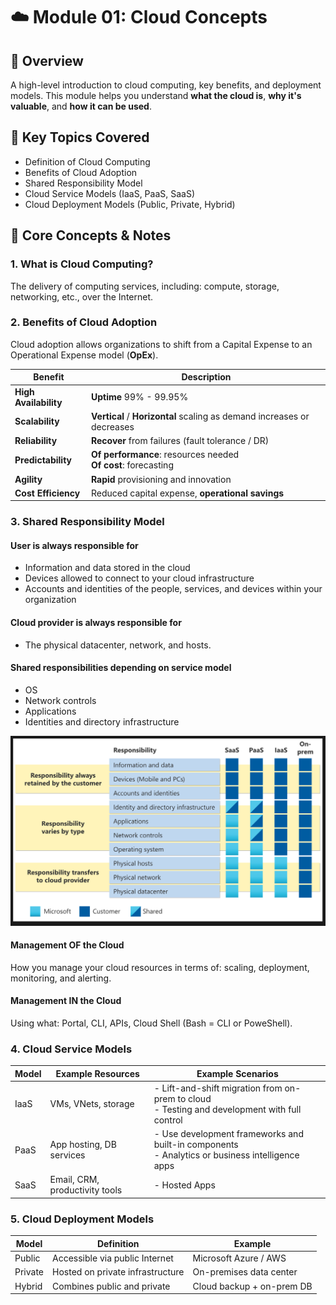 # ☁️ Module 01: Cloud Concepts

## 🔸 Overview

A high-level introduction to cloud computing, key benefits, and deployment models. This module helps you understand **what the cloud is**, **why it's valuable**, and **how it can be used**.

## 📘 Key Topics Covered

- Definition of Cloud Computing
- Benefits of Cloud Adoption
- Shared Responsibility Model
- Cloud Service Models (IaaS, PaaS, SaaS)
- Cloud Deployment Models (Public, Private, Hybrid)

## 📌 Core Concepts & Notes

### 1. What is Cloud Computing?

The delivery of computing services, including: compute, storage, networking, etc., over the Internet.

### 2. Benefits of Cloud Adoption

Cloud adoption allows organizations to shift from a Capital Expense to an Operational Expense model (**OpEx**).

| Benefit               | Description                                                            |
|-----------------------|------------------------------------------------------------------------|
| **High Availability** | **Uptime** 99% - 99.95%                                                |
| **Scalability**       | **Vertical** / **Horizontal** scaling as demand increases or decreases |
| **Reliability**       | **Recover** from failures (fault tolerance / DR)                       |
| **Predictability**    |  **Of performance**: resources needed <br> **Of cost**: forecasting    |
| **Agility**           | **Rapid** provisioning and innovation                                  |
| **Cost Efficiency**   | Reduced capital expense, **operational savings**                       |

### 3. Shared Responsibility Model

#### User is always responsible for

- Information and data stored in the cloud
- Devices allowed to connect to your cloud infrastructure
- Accounts and identities of the people, services, and devices within your organization

#### Cloud provider is always responsible for

- The physical datacenter, network, and hosts.

#### Shared responsibilities depending on service model

- OS
- Network controls
- Applications
- Identities and directory infrastructure

![Shared Responsibility Model](../assets/shared_responsibility_model.png)

#### Management OF the Cloud

How you manage your cloud resources in terms of: scaling, deployment, monitoring, and alerting.

#### Management IN the Cloud

Using what: Portal, CLI, APIs, Cloud Shell (Bash = CLI or PoweShell).

### 4. Cloud Service Models

| Model | Example Resources              | Example Scenarios |
|-------|--------------------------------|-----------------------------------------------------------------------------------------------------|
| IaaS  | VMs, VNets, storage            | - Lift-and-shift migration from on-prem to cloud <br> - Testing and development with full control   |
| PaaS  | App hosting, DB services       | - Use development frameworks and built-in components <br> - Analytics or business intelligence apps |
| SaaS  | Email, CRM, productivity tools | - Hosted Apps                                                                                       |

### 5. Cloud Deployment Models

| Model   | Definition                            | Example                          |
|---------|---------------------------------------|----------------------------------|
| Public  | Accessible via public Internet        | Microsoft Azure / AWS            |
| Private | Hosted on private infrastructure      | On-premises data center          |
| Hybrid  | Combines public and private           | Cloud backup + on-prem DB        |
